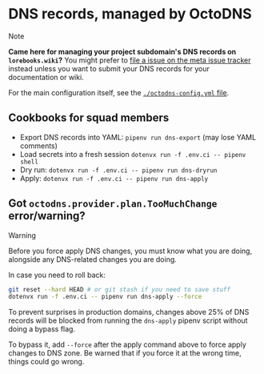 # DNS records, managed by OctoDNS

> [!note]
> **Came here for managing your project subdomain's DNS records on `lorebooks.wiki`?**
> You might prefer to [file a issue on the meta issue tracker](https://lorebooks.wiki/docs/issue-tracker) instead
> unless you want to submit your DNS records for your documentation or wiki.

For the main configuration itself, see the [`./octodns-config.yml` file](../octodns-config.yml).

## Cookbooks for squad members

* Export DNS records into YAML: `pipenv run dns-export` (may lose YAML comments)
* Load secrets into a fresh session `dotenvx run -f .env.ci -- pipenv shell`
* Dry run: `dotenvx run -f .env.ci -- pipenv run dns-dryrun`
* Apply: `dotenvx run -f .env.ci -- pipenv run dns-apply`

## Got `octodns.provider.plan.TooMuchChange` error/warning?

> [!warning]
> Before you force apply DNS changes, you must know what you are doing, alongside
> any DNS-related changes you are doing.
>
> In case you need to roll back:
>
> ```bash
> git reset --hard HEAD # or git stash if you need to save stuff
> dotenvx run -f .env.ci -- pipenv run dns-apply --force
> ```

To prevent surprises in production domains, changes above 25% of DNS records will be blocked
from running the `dns-apply` pipenv script without doing a bypass flag.

To bypass it, add `--force` after the apply command above to force apply changes to DNS zone. Be warned that if you force it at the wrong time, things could go wrong.
